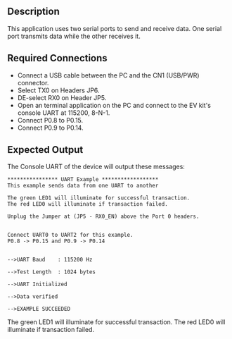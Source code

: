 ## Description

This application uses two serial ports to send and receive data.  One serial port transmits data while the other receives it.

## Required Connections

-   Connect a USB cable between the PC and the CN1 (USB/PWR) connector.
-   Select TX0 on Headers JP6.
-	DE-select RX0 on Header JP5.
-   Open an terminal application on the PC and connect to the EV kit's console UART at 115200, 8-N-1.
-   Connect P0.8 to P0.15.
-   Connect P0.9 to P0.14.

## Expected Output

The Console UART of the device will output these messages:

```
**************** UART Example ******************
This example sends data from one UART to another

The green LED1 will illuminate for successful transaction.
The red LED0 will illuminate if transaction failed.

Unplug the Jumper at (JP5 - RX0_EN) above the Port 0 headers.


Connect UART0 to UART2 for this example.
P0.8 -> P0.15 and P0.9 -> P0.14


-->UART Baud    : 115200 Hz

-->Test Length  : 1024 bytes

-->UART Initialized

-->Data verified

-->EXAMPLE SUCCEEDED
```

The green LED1 will illuminate for successful transaction.
The red LED0 will illuminate if transaction failed.
